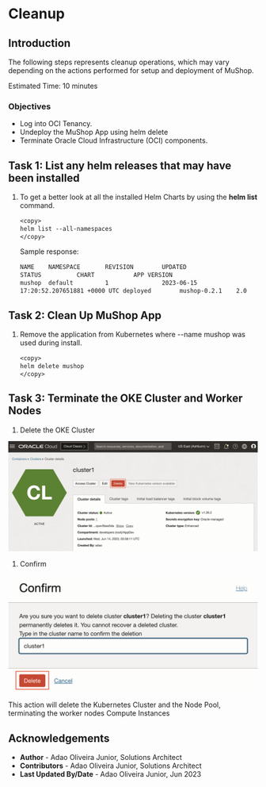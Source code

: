 # Cleanup

## Introduction

The following steps represents cleanup operations, which may vary depending on the actions performed for setup and deployment of MuShop.

Estimated Time: 10 minutes

### Objectives

* Log into OCI Tenancy.
* Undeploy the MuShop App using helm delete
* Terminate Oracle Cloud Infrastructure (OCI) components.

## Task 1: List any helm releases that may have been installed

1. To get a better look at all the installed Helm Charts by using the **helm list** command.

    ````shell
    <copy>
    helm list --all-namespaces
    </copy>
    ````

    Sample response:

    ````shell
    NAME    NAMESPACE       REVISION        UPDATED                                 STATUS          CHART           APP VERSION
    mushop  default         1               2023-06-15 17:20:52.207651881 +0000 UTC deployed        mushop-0.2.1    2.0 
    ````

## Task 2: Clean Up MuShop App

1. Remove the application from Kubernetes where --name mushop was used during install.

    ````shell
    <copy>
    helm delete mushop
    </copy>
    ````

## Task 3: Terminate the OKE Cluster and Worker Nodes

1. Delete the OKE Cluster

![Delete Kubernetes Clusters](images/oke_delete_cluster.png)

1. Confirm

![Confirm delete Kubernetes Clusters](images/oke_delete_cluster_confirm.png)

This action will delete the Kubernetes Cluster and the Node Pool, terminating the worker nodes Compute Instances

## Acknowledgements

* **Author** - Adao Oliveira Junior, Solutions Architect
* **Contributors** -  Adao Oliveira Junior, Solutions Architect
* **Last Updated By/Date** - Adao Oliveira Junior, Jun 2023
